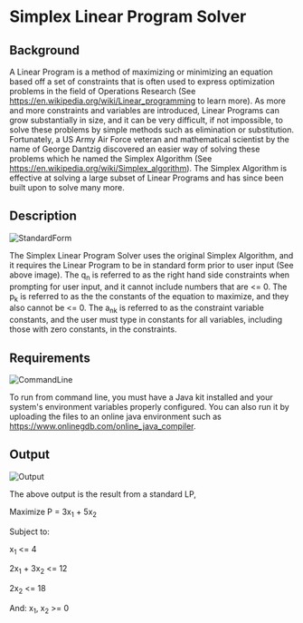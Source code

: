 # Simplex Linear Program Solver

## Background

A Linear Program is a method of maximizing or minimizing an equation based off a set of constraints that is often used to express optimization problems in the field of Operations Research (See https://en.wikipedia.org/wiki/Linear_programming to learn more). 
As more and more constraints and variables are introduced, Linear Programs can grow substantially in size, and it can be very difficult, if not impossible, to solve these problems by simple methods such as elimination or substitution. Fortunately, a US Army Air Force veteran and mathematical scientist by the name of George Dantzig discovered an easier way of solving these problems which he named the Simplex Algorithm (See https://en.wikipedia.org/wiki/Simplex_algorithm). The Simplex Algorithm is effective at solving a large subset of Linear Programs and has since been built upon to solve many more.

## Description

![StandardForm](https://user-images.githubusercontent.com/48270610/107437223-810a7a00-6ae3-11eb-916d-d866eddcf121.PNG)

The Simplex Linear Program Solver uses the original Simplex Algorithm, and it requires the Linear Program to be in standard form prior to user input (See above image). The q<sub>n</sub> is referred to as the right hand side constraints when prompting for user input, and it cannot include numbers that are <= 0. The p<sub>k</sub> is referred to as the the constants of the equation to maximize, and they also cannot be <= 0. The a<sub>nk</sub> is referred to as the constraint variable constants, and the user must type in constants for all variables, including those with zero constants, in the constraints.
  
## Requirements

![CommandLine](https://user-images.githubusercontent.com/48270610/107435750-6b945080-6ae1-11eb-86a3-b4379599acea.PNG)

To run from command line, you must have a Java kit installed and your system's environment variables properly configured. You can also run it by uploading the files to an online java environment such as https://www.onlinegdb.com/online_java_compiler.

## Output

![Output](https://user-images.githubusercontent.com/48270610/107436007-caf26080-6ae1-11eb-8de9-0b52bca7abfe.PNG)

The above output is the result from a standard LP,

Maximize P = 3x<sub>1</sub> + 5x<sub>2</sub>

Subject to: 

  x<sub>1</sub> <= 4

  2x<sub>1</sub> + 3x<sub>2</sub> <= 12
           
  2x<sub>2</sub> <= 18
  
And: x<sub>1</sub>, x<sub>2</sub> >= 0
